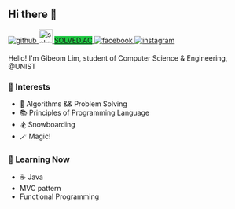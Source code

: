 ## Hi there 👋

<a href="https://github.com/delphox60" target="_blank">
<img src=https://img.shields.io/badge/github-%2324292e.svg?&style=for-the-badge&logo=github&logoColor=white alt=github style="margin-bottom: 5px;" />
</a>
<a href="https://solved.ac/profile/kb28" target="_blank">
<img src=https://encrypted-tbn0.gstatic.com/images?q=tbn:ANd9GcSPhZeeb_fKSVKE-6_K2d1r0d7E2eI9jkERNg&usqp=CAU&style=for-the-badge&logo=facebook&logoColor=white alt=solved.ac style="margin-bottom: 5px; height: 28px; width: 28px" />
<span style="height: 28px; width: 140px; background-color: #1fc742;">SOLVED.AC</span>
</a>
<a href="https://www.facebook.com/profile.php?id=100027296437297" target="_blank">
<img src=https://img.shields.io/badge/facebook-%232E87FB.svg?&style=for-the-badge&logo=facebook&logoColor=white alt=facebook style="margin-bottom: 5px;" />
</a>
<a href="https://instagram.com/2dtna" target="_blank">
<img src=https://img.shields.io/badge/instagram-%23000000.svg?&style=for-the-badge&logo=instagram&logoColor=white&color=dd2a7b alt=instagram style="margin-bottom: 5px;" />
</a>

<br/>



Hello! I'm Gibeom Lim, student of Computer Science & Engineering, @UNIST


### 🌟 Interests
- 🧮 Algorithms && Problem Solving
- 📚 Principles of Programming Language
- 🏂 Snowboarding
- 🪄 Magic!


### 🌱 Learning Now
- ☕️ Java
- MVC pattern
- Functional Programming



<!--
**delphox60/delphox60** is a ✨ _special_ ✨ repository because its `README.md` (this file) appears on your GitHub profile.

Here are some ideas to get you started:

- 🔭 I’m currently working on ...
- 🌱 I’m currently learning ...
- 👯 I’m looking to collaborate on ...
- 🤔 I’m looking for help with ...
- 💬 Ask me about ...
- 📫 How to reach me: ...
- 😄 Pronouns: ...
- ⚡ Fun fact: ...
-->
